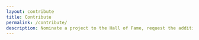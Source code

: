 ```yaml
---
layout: contribute
title: Contribute
permalink: /contribute/
description: Nominate a project to the Hall of Fame, request the addition of a project to our Airdrop Archive, or submit a blog/article. Help us highlight what truly matters in crypto.
---
```



